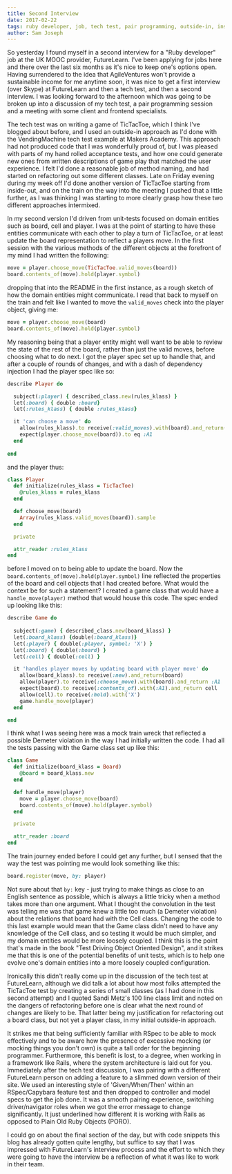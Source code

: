 ```yaml
---
title: Second Interview
date: 2017-02-22
tags: ruby developer, job, tech test, pair programming, outside-in, inside-out, unit tests, domain model, RSpec, Demeter violation, mock train wreck, capybara, rails
author: Sam Joseph
---
```


So yesterday I found myself in a second interview for a "Ruby developer" job at the UK MOOC provider, FutureLearn.  I've been applying for jobs here and there over the last six months as it's nice to keep one's options open.  Having surrendered to the idea that AgileVentures won't provide a sustainable income for me anytime soon, it was nice to get a first interview (over Skype) at FutureLearn and then a tech test, and then a second interview.  I was looking forward to the afternoon which was going to be broken up into a discussion of my tech test, a pair programming session and a meeting with some client and frontend specialists.

The tech test was on writing a game of TicTacToe, which I think I've blogged about before, and I used an outside-in approach as I'd done with the VendingMachine tech test example at Makers Academy.  This approach had not produced code that I was wonderfully proud of, but I was pleased with parts of my hand rolled acceptance tests, and how one could generate new ones from written descriptions of game play that matched the user experience.  I felt I'd done a reasonable job of method naming, and had started on refactoring out some different classes.  Late on Friday evening during my week off I'd done another version of TicTacToe starting from inside-out, and on the train on the way into the meeting I pushed that a little further, as I was thinking I was starting to more clearly grasp how these two different approaches intermixed.

In my second version I'd driven from unit-tests focused on domain entities such as board, cell and player.  I was at the point of starting to have these entities communicate with each other to play a turn of TicTacToe, or at least update the board representation to reflect a players move.  In the first session with the various methods of the different objects at the forefront of my mind I had written the following: 

```ruby
move = player.choose_move(TicTacToe.valid_moves(board)) 
board.contents_of(move).hold(player.symbol)
```

dropping that into the README in the first instance, as a rough sketch of how the domain entities might communicate.  I read that back to myself on the train and felt like I wanted to move the `valid_moves` check into the player object, giving me:

```ruby
move = player.choose_move(board) 
board.contents_of(move).hold(player.symbol)
```

My reasoning being that a player entity might well want to be able to review the state of the rest of the board, rather than just the valid moves, before choosing what to do next.  I got the player spec set up to handle that, and after a couple of rounds of changes, and with a dash of dependency injection I had the player spec like so:

```rb
describe Player do

  subject(:player) { described_class.new(rules_klass) }
  let(:board) { double :board}
  let(:rules_klass) { double :rules_klass}

  it 'can choose a move' do
    allow(rules_klass).to receive(:valid_moves).with(board).and_return(:A1)
    expect(player.choose_move(board)).to eq :A1
  end
  
end
```

and the player thus:

```rb
class Player
  def initialize(rules_klass = TicTacToe)
    @rules_klass = rules_klass
  end

  def choose_move(board)
    Array(rules_klass.valid_moves(board)).sample
  end

  private 

  attr_reader :rules_klass
end
```

before I moved on to being able to update the board.  Now the `board.contents_of(move).hold(player.symbol)` line reflected the properties of the board and cell objects that I had created before.  What would the context be for such a statement?  I created a game class that would have a `handle_move(player)` method that would house this code.  The spec ended up looking like this:

```rb
describe Game do
  
  subject(:game) { described_class.new(board_klass) }
  let(:board_klass) {double(:board_klass)}
  let(:player) { double(:player, symbol: 'X') }
  let(:board) { double(:board) }
  let(:cell) { double(:cell) }

  it 'handles player moves by updating board with player move' do
    allow(board_klass).to receive(:new).and_return(board)
    allow(player).to receive(:choose_move).with(board).and_return :A1
    expect(board).to receive(:contents_of).with(:A1).and_return cell
    allow(cell).to receive(:hold).with('X')
    game.handle_move(player)
  end

end
```

I think what I was seeing here was a mock train wreck that reflected a possible Demeter violation in the way I had initially written the code.  I had all the tests passing with the Game class set up like this:

```rb
class Game
  def initialize(board_klass = Board)
    @board = board_klass.new
  end

  def handle_move(player)
    move = player.choose_move(board)
    board.contents_of(move).hold(player.symbol)
  end

  private

  attr_reader :board
end
```

The train journey ended before I could get any further, but I sensed that the way the test was pointing me would look something like this:

```rb
board.register(move, by: player)
```

Not sure about that `by:` key - just trying to make things as close to an English sentence as possible, which is always a little tricky when a method takes more than one argument.  What I thought the convolution in the test was telling me was that game knew a little too much (a Demeter violation) about the relations that board had with the Cell class.  Changing the code to this last example would mean that the Game class didn't need to have any knowledge of the Cell class, and so testing it would be much simpler, and my domain entities would be more loosely coupled.  I think this is the point that's made in the book "Test Driving Object Oriented Design", and it strikes me that this is one of the potential benefits of unit tests, which is to help one evolve one's domain entities into a more loosely coupled configuration.

Ironically this didn't really come up in the discussion of the tech test at FutureLearn, although we did talk a lot about how most folks attempted the TicTacToe test by creating a series of small classes (as I had done in this second attempt) and I quoted Sandi Metz's 100 line class limit and noted on the dangers of refactoring before one is clear what the next round of changes are likely to be. That latter being my justification for refactoring out a board class, but not yet a player class, in my initial outside-in approach.

It strikes me that being sufficiently familiar with RSpec to be able to mock effectively and to be aware how the presence of excessive mocking (or mocking things you don't own) is quite a tall order for the beginning programmer.  Furthermore, this benefit is lost, to a degree, when working in a framework like Rails, where the system architecture is laid out for you.  Immediately after the tech test discussion, I was pairing with a different FutureLearn person on adding a feature to a slimmed down version of their site.  We used an interesting style of 'Given/When/Then' within an RSpec/Capybara feature test and then dropped to controller and model specs to get the job done.  It was a smooth pairing experience, switching driver/navigator roles when we got the error message to change significantly.  It just underlined how different it is working with Rails as opposed to Plain Old Ruby Objects (PORO).

I could go on about the final section of the day, but with code snippets this blog has already gotten quite lengthy, but suffice to say that I was impressed with FutureLearn's interview process and the effort to which they were going to have the interview be a reflection of what it was like to work in their team. 







